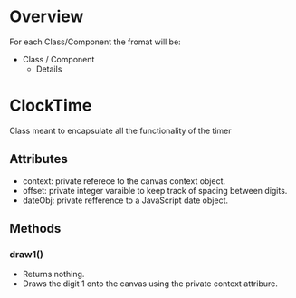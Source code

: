 # Overview
<p>For each Class/Component the fromat will be: </p>

* Class / Component
    * Details

# ClockTime
<p> Class meant to encapsulate all the functionality of the timer</p>

## Attributes
* context: private referece to the canvas context object.
* offset: private integer varaible to keep track of spacing between digits.
* dateObj: private refference to a JavaScript date object.
## Methods
### draw1()
* Returns nothing.
* Draws the digit 1 onto the canvas using the private context attribure.